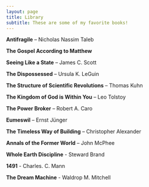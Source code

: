 ```yaml
---
layout: page
title: Library
subtitle: These are some of my favorite books!
---
```


**Antifragile** – Nicholas Nassim Taleb

**The Gospel According to Matthew**

**Seeing Like a State** – James C. Scott

**The Dispossessed** – Ursula K. LeGuin

**The Structure of Scientific Revolutions** – Thomas Kuhn

**The Kingdom of God is Within You** – Leo Tolstoy

**The Power Broker** – Robert A. Caro

**Eumeswil** – Ernst Jünger

**The Timeless Way of Building** – Christopher Alexander

**Annals of the Former World** – John McPhee

**Whole Earth Discipline** - Steward Brand

**1491** - Charles. C. Mann

**The Dream Machine** - Waldrop M. Mitchell